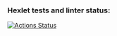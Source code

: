 ### Hexlet tests and linter status:
[![Actions Status](https://github.com/makeoverweb/frontend-project-lvl2/workflows/hexlet-check/badge.svg)](https://github.com/makeoverweb/frontend-project-lvl2/actions)